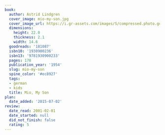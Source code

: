 ```yaml
---
book:
  author: Astrid Lindgren
  cover_image: mio-my-son.jpg
  cover_image_url: https://i.gr-assets.com/images/S/compressed.photo.goodreads.com/books/1388962567l/181087.jpg
  dimensions:
    height: 22.0
    thickness: 2.1
    width: 14.6
  goodreads: '181087'
  isbn10: '1930900236'
  isbn13: '9781930900233'
  pages: 178
  publication_year: '1954'
  slug: mio-my-son
  spine_color: '#ec8927'
  tags:
  - german
  - kids
  title: Mio, My Son
plan:
  date_added: '2015-07-02'
review:
  date_read: 2001-02-01
  date_started: null
  did_not_finish: false
  rating: 5
---
```

